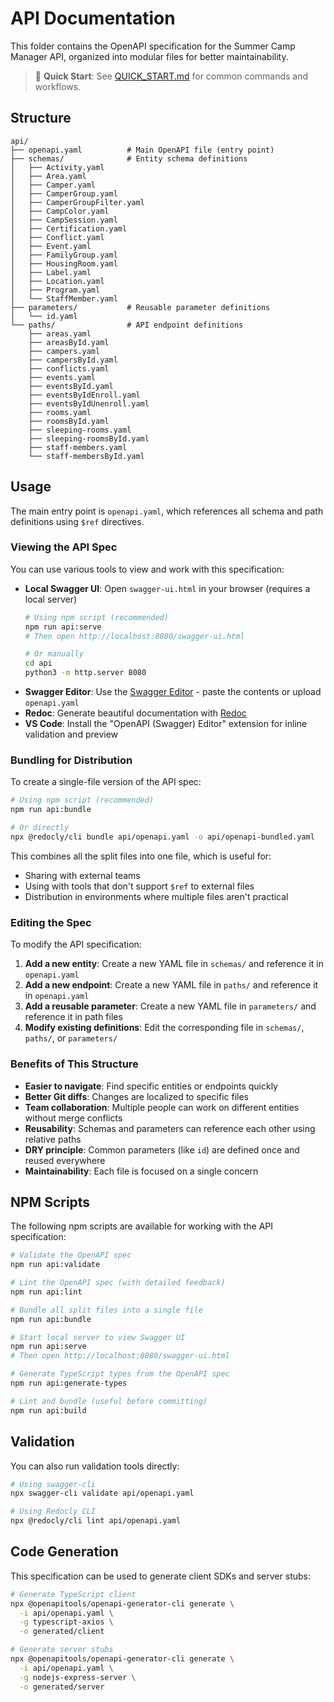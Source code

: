 # API Documentation

This folder contains the OpenAPI specification for the Summer Camp Manager API, organized into modular files for better maintainability.

> 🚀 **Quick Start**: See [QUICK_START.md](./QUICK_START.md) for common commands and workflows.

## Structure

```
api/
├── openapi.yaml          # Main OpenAPI file (entry point)
├── schemas/              # Entity schema definitions
│   ├── Activity.yaml
│   ├── Area.yaml
│   ├── Camper.yaml
│   ├── CamperGroup.yaml
│   ├── CamperGroupFilter.yaml
│   ├── CampColor.yaml
│   ├── CampSession.yaml
│   ├── Certification.yaml
│   ├── Conflict.yaml
│   ├── Event.yaml
│   ├── FamilyGroup.yaml
│   ├── HousingRoom.yaml
│   ├── Label.yaml
│   ├── Location.yaml
│   ├── Program.yaml
│   └── StaffMember.yaml
├── parameters/           # Reusable parameter definitions
│   └── id.yaml
└── paths/                # API endpoint definitions
    ├── areas.yaml
    ├── areasById.yaml
    ├── campers.yaml
    ├── campersById.yaml
    ├── conflicts.yaml
    ├── events.yaml
    ├── eventsById.yaml
    ├── eventsByIdEnroll.yaml
    ├── eventsByIdUnenroll.yaml
    ├── rooms.yaml
    ├── roomsById.yaml
    ├── sleeping-rooms.yaml
    ├── sleeping-roomsById.yaml
    ├── staff-members.yaml
    └── staff-membersById.yaml
```

## Usage

The main entry point is `openapi.yaml`, which references all schema and path definitions using `$ref` directives.

### Viewing the API Spec

You can use various tools to view and work with this specification:

- **Local Swagger UI**: Open `swagger-ui.html` in your browser (requires a local server)
  ```bash
  # Using npm script (recommended)
  npm run api:serve
  # Then open http://localhost:8080/swagger-ui.html
  
  # Or manually
  cd api
  python3 -m http.server 8080
  ```
- **Swagger Editor**: Use the [Swagger Editor](https://editor.swagger.io/) - paste the contents or upload `openapi.yaml`
- **Redoc**: Generate beautiful documentation with [Redoc](https://github.com/Redocly/redoc)
- **VS Code**: Install the "OpenAPI (Swagger) Editor" extension for inline validation and preview

### Bundling for Distribution

To create a single-file version of the API spec:

```bash
# Using npm script (recommended)
npm run api:bundle

# Or directly
npx @redocly/cli bundle api/openapi.yaml -o api/openapi-bundled.yaml
```

This combines all the split files into one file, which is useful for:
- Sharing with external teams
- Using with tools that don't support `$ref` to external files
- Distribution in environments where multiple files aren't practical

### Editing the Spec

To modify the API specification:

1. **Add a new entity**: Create a new YAML file in `schemas/` and reference it in `openapi.yaml`
2. **Add a new endpoint**: Create a new YAML file in `paths/` and reference it in `openapi.yaml`
3. **Add a reusable parameter**: Create a new YAML file in `parameters/` and reference it in path files
4. **Modify existing definitions**: Edit the corresponding file in `schemas/`, `paths/`, or `parameters/`

### Benefits of This Structure

- **Easier to navigate**: Find specific entities or endpoints quickly
- **Better Git diffs**: Changes are localized to specific files
- **Team collaboration**: Multiple people can work on different entities without merge conflicts
- **Reusability**: Schemas and parameters can reference each other using relative paths
- **DRY principle**: Common parameters (like `id`) are defined once and reused everywhere
- **Maintainability**: Each file is focused on a single concern

## NPM Scripts

The following npm scripts are available for working with the API specification:

```bash
# Validate the OpenAPI spec
npm run api:validate

# Lint the OpenAPI spec (with detailed feedback)
npm run api:lint

# Bundle all split files into a single file
npm run api:bundle

# Start local server to view Swagger UI
npm run api:serve
# Then open http://localhost:8080/swagger-ui.html

# Generate TypeScript types from the OpenAPI spec
npm run api:generate-types

# Lint and bundle (useful before committing)
npm run api:build
```

## Validation

You can also run validation tools directly:

```bash
# Using swagger-cli
npx swagger-cli validate api/openapi.yaml

# Using Redocly CLI
npx @redocly/cli lint api/openapi.yaml
```

## Code Generation

This specification can be used to generate client SDKs and server stubs:

```bash
# Generate TypeScript client
npx @openapitools/openapi-generator-cli generate \
  -i api/openapi.yaml \
  -g typescript-axios \
  -o generated/client

# Generate server stubs
npx @openapitools/openapi-generator-cli generate \
  -i api/openapi.yaml \
  -g nodejs-express-server \
  -o generated/server
```

